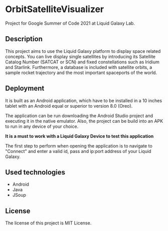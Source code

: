 # OrbitSatelliteVisualizer
Project for Google Summer of Code 2021 at Liquid Galaxy Lab.

## Description
This project aims to use the Liquid Galaxy platform to display space related concepts. You can live display single satellites by introducing its Satellite Catalog Number (SATCAT or SCN) and fixed constellations such as Iridium and Starlink. Furthermore, a database is included with satellite orbits, a sample rocket trajectory and the most important spaceports of the world. 

## Deployment
It is built as an Android application, which have to be installed in a 10 inches tablet with an Android equal or superior to version 8.0 (Oreo).

The application can be run downloading the Android Studio project and executing it in the native emulator.
Also, the project can be build into an APK to run in any device of your choice.

**It is a must to work with a Liquid Galaxy Device to test this application**

The first step to perform when opening the application is to navigate to "Connect" and enter a valid id, pass and ip:port address of your Liquid Galaxy.


## Used technologies
- Android
- Java
- JSoup

## License

The license of this project is MIT License.

